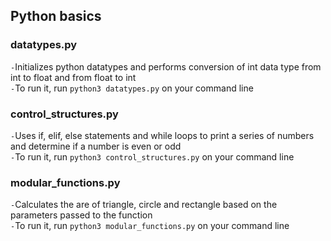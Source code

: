 ## Python basics

### datatypes.py
`-`Initializes python datatypes and performs conversion of int data type from int to float and from float to int\
`-`To run it, run ```python3 datatypes.py``` on your command line

### control_structures.py
`-`Uses if, elif, else statements and while loops to print a series of numbers and determine if a number is even or odd\
`-`To run it, run ```python3 control_structures.py``` on your command line

### modular_functions.py
`-`Calculates the are of triangle, circle and rectangle based on the parameters passed to the function\
`-`To run it, run ```python3 modular_functions.py``` on your command line
